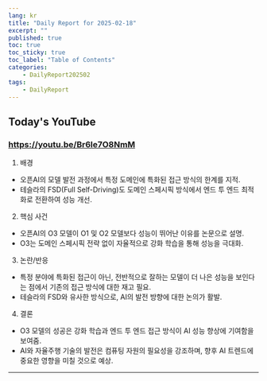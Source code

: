 ```yaml
---
lang: kr
title: "Daily Report for 2025-02-18"
excerpt: ""
published: true
toc: true
toc_sticky: true
toc_label: "Table of Contents"
categories:
    - DailyReport202502
tags:
    - DailyReport
---
```


## Today's YouTube
### https://youtu.be/Br6le7O8NmM
1. 배경  
- 오픈AI의 모델 발전 과정에서 특정 도메인에 특화된 접근 방식의 한계를 지적.  
- 테슬라의 FSD(Full Self-Driving)도 도메인 스페시픽 방식에서 엔드 투 엔드 최적화로 전환하여 성능 개선.

2. 핵심 사건  
- 오픈AI의 O3 모델이 O1 및 O2 모델보다 성능이 뛰어난 이유를 논문으로 설명.  
- O3는 도메인 스페시픽 전략 없이 자율적으로 강화 학습을 통해 성능을 극대화.

3. 논란/반응  
- 특정 분야에 특화된 접근이 아닌, 전반적으로 잘하는 모델이 더 나은 성능을 보인다는 점에서 기존의 접근 방식에 대한 재고 필요.  
- 테슬라의 FSD와 유사한 방식으로, AI의 발전 방향에 대한 논의가 활발.

4. 결론  
- O3 모델의 성공은 강화 학습과 엔드 투 엔드 접근 방식이 AI 성능 향상에 기여함을 보여줌.  
- AI와 자율주행 기술의 발전은 컴퓨팅 자원의 필요성을 강조하며, 향후 AI 트렌드에 중요한 영향을 미칠 것으로 예상.

---

